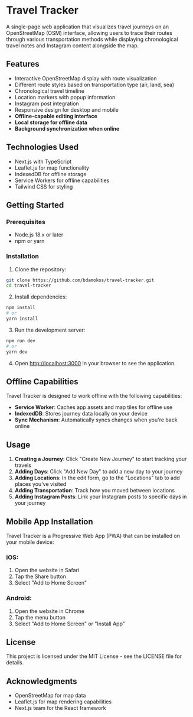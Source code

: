 # Travel Tracker

A single-page web application that visualizes travel journeys on an OpenStreetMap (OSM) interface, allowing users to trace their routes through various transportation methods while displaying chronological travel notes and Instagram content alongside the map.

## Features

- Interactive OpenStreetMap display with route visualization
- Different route styles based on transportation type (air, land, sea)
- Chronological travel timeline
- Location markers with popup information
- Instagram post integration
- Responsive design for desktop and mobile
- **Offline-capable editing interface**
- **Local storage for offline data**
- **Background synchronization when online**

## Technologies Used

- Next.js with TypeScript
- Leaflet.js for map functionality
- IndexedDB for offline storage
- Service Workers for offline capabilities
- Tailwind CSS for styling

## Getting Started

### Prerequisites

- Node.js 18.x or later
- npm or yarn

### Installation

1. Clone the repository:
```bash
git clone https://github.com/bdamokos/travel-tracker.git
cd travel-tracker
```

2. Install dependencies:
```bash
npm install
# or
yarn install
```

3. Run the development server:
```bash
npm run dev
# or
yarn dev
```

4. Open [http://localhost:3000](http://localhost:3000) in your browser to see the application.

## Offline Capabilities

Travel Tracker is designed to work offline with the following capabilities:

- **Service Worker**: Caches app assets and map tiles for offline use
- **IndexedDB**: Stores journey data locally on your device
- **Sync Mechanism**: Automatically syncs changes when you're back online

## Usage

1. **Creating a Journey**: Click "Create New Journey" to start tracking your travels
2. **Adding Days**: Click "Add New Day" to add a new day to your journey
3. **Adding Locations**: In the edit form, go to the "Locations" tab to add places you've visited
4. **Adding Transportation**: Track how you moved between locations
5. **Adding Instagram Posts**: Link your Instagram posts to specific days in your journey

## Mobile App Installation

Travel Tracker is a Progressive Web App (PWA) that can be installed on your mobile device:

### iOS:
1. Open the website in Safari
2. Tap the Share button
3. Select "Add to Home Screen"

### Android:
1. Open the website in Chrome
2. Tap the menu button
3. Select "Add to Home Screen" or "Install App"

## License

This project is licensed under the MIT License - see the LICENSE file for details.

## Acknowledgments

- OpenStreetMap for map data
- Leaflet.js for map rendering capabilities
- Next.js team for the React framework 